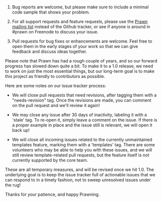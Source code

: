 1. Bug reports are welcome, but please make sure to include a minimal code sample that
shows your problem.

2. For all support requests and feature requests, please use the [Prawn mailing
list](https://groups.google.com/forum/#!forum/prawn-ruby) instead of the Github tracker,
or see if anyone is around in #prawn on Freenode to discuss your issue.

3. Pull requests for bug fixes or enhancements are welcome. Feel free to open
them in the early stages of your work so that we can give feedback
and discuss ideas together.

Please note that Prawn has had a rough couple of years, and so our forward
progress has slowed down quite a bit. To make it to a 1.0 release, we need
to work on just the most essential things, but our long-term goal is to
make this project as friendly to contributors as possible.

Here are some notes on our issue tracker process:

* We will close pull requests that need revisions, after tagging them
with a "needs-revision" tag. Once the revisions are made, you can
comment on the pull request and we'll review it again!

* We may close any issue after 30 days of inactivity, labeling it
with a 'stale' tag. To re-open it, simply leave a comment on
the issue. If there is a proper example in place and the
issue still is relevant, we will open it back up!

* We will close all incoming issues related to the currently
unmaintained templates feature, marking them with a 'templates'
tag. There are some volunteers who may be able to help you with
these issues, and we will still review template-related pull
requests, but the feature itself is not currently supported
by the core team.

These are all temporary measures, and will be revised once we
hit 1.0. The underlying goal is to keep the issue tracker full 
of actionable issues that we can respond to in a timely fashion,
not to sweep unresolved issues under the rug!

Thanks for your patience, and happy Prawning.
